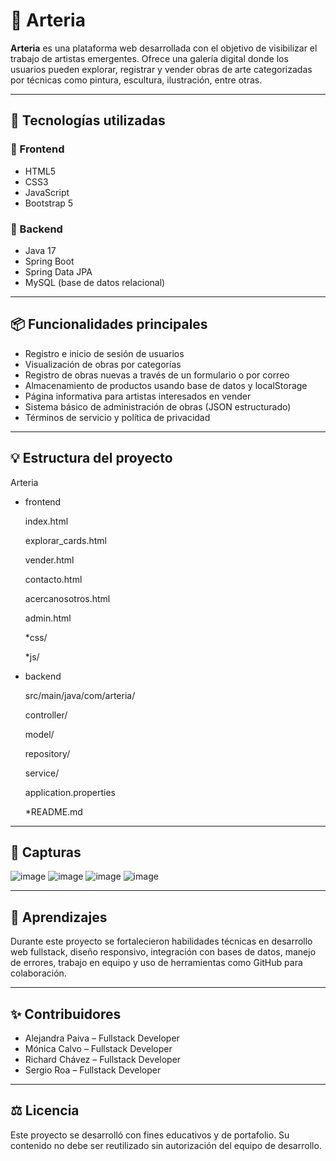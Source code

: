 # 🎨 Arteria

**Arteria** es una plataforma web desarrollada con el objetivo de visibilizar el trabajo de artistas emergentes. Ofrece una galería digital donde los usuarios pueden explorar, registrar y vender obras de arte categorizadas por técnicas como pintura, escultura, ilustración, entre otras.

---

## 🚀 Tecnologías utilizadas

### 🔧 Frontend
- HTML5
- CSS3
- JavaScript
- Bootstrap 5

### 🔧 Backend
- Java 17
- Spring Boot
- Spring Data JPA
- MySQL (base de datos relacional)

---

## 📦 Funcionalidades principales

- Registro e inicio de sesión de usuarios
- Visualización de obras por categorías
- Registro de obras nuevas a través de un formulario o por correo
- Almacenamiento de productos usando base de datos y localStorage
- Página informativa para artistas interesados en vender
- Sistema básico de administración de obras (JSON estructurado)
- Términos de servicio y política de privacidad

---

## 💡 Estructura del proyecto

Arteria

- frontend

  index.html

  explorar_cards.html

  vender.html

  contacto.html

  acercanosotros.html

  admin.html

  *css/

  *js/

- backend

  src/main/java/com/arteria/

  controller/

  model/

  repository/

  service/

  application.properties

  *README.md



---

## 📸 Capturas

![image](https://github.com/user-attachments/assets/2c53f09b-f027-4ec9-af6d-bc7b53a15591)
![image](https://github.com/user-attachments/assets/74c67fa3-725a-41de-a0d3-0cd8515beae3)
![image](https://github.com/user-attachments/assets/6652d582-c678-4b70-97de-fb43ca659543)
![image](https://github.com/user-attachments/assets/219a38aa-9ebd-4f0a-af12-241ddb4827f9)


---

## 🧠 Aprendizajes

Durante este proyecto se fortalecieron habilidades técnicas en desarrollo web fullstack, diseño responsivo, integración con bases de datos, manejo de errores, trabajo en equipo y uso de herramientas como GitHub para colaboración.

---

## ✨ Contribuidores

- Alejandra Paiva – Fullstack Developer
- Mónica Calvo – Fullstack Developer
- Richard Chávez – Fullstack Developer
- Sergio Roa – Fullstack Developer

---

## ⚖️ Licencia

Este proyecto se desarrolló con fines educativos y de portafolio. Su contenido no debe ser reutilizado sin autorización del equipo de desarrollo.
